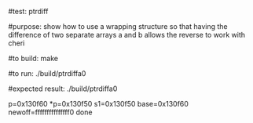 #test:  ptrdiff 

#purpose:  show how to use a wrapping structure so that having the  difference of two separate arrays a and b allows
 the reverse to work with cheri

#to build:
make 

#to run:
./build/ptrdiffa0

#expected result:
./build/ptrdiffa0

p=0x130f60 *p=0x130f50 s1=0x130f50  base=0x130f60 newoff=fffffffffffffff0
 done







